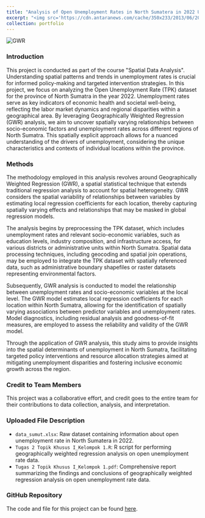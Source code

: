 ```yaml
---
title: "Analysis of Open Unemployment Rates in North Sumatera in 2022 Using Geographically Weighted Regression (GWR)"
excerpt: "<img src='https://cdn.antaranews.com/cache/350x233/2013/06/20130627Bursa-Kerja-270613-af-2.jpg'>"
collection: portfolio
---
```


![GWR](https://cdn.antaranews.com/cache/350x233/2013/06/20130627Bursa-Kerja-270613-af-2.jpg) <br>

### Introduction
This project is conducted as part of the course "Spatial Data Analysis". Understanding spatial patterns and trends in unemployment rates is crucial for informed policy-making and targeted intervention strategies. In this project, we focus on analyzing the Open Unemployment Rate (TPK) dataset for the province of North Sumatra in the year 2022. Unemployment rates serve as key indicators of economic health and societal well-being, reflecting the labor market dynamics and regional disparities within a geographical area. By leveraging Geographically Weighted Regression (GWR) analysis, we aim to uncover spatially varying relationships between socio-economic factors and unemployment rates across different regions of North Sumatra. This spatially explicit approach allows for a nuanced understanding of the drivers of unemployment, considering the unique characteristics and contexts of individual locations within the province.

### Methods
The methodology employed in this analysis revolves around Geographically Weighted Regression (GWR), a spatial statistical technique that extends traditional regression analysis to account for spatial heterogeneity. GWR considers the spatial variability of relationships between variables by estimating local regression coefficients for each location, thereby capturing spatially varying effects and relationships that may be masked in global regression models.

The analysis begins by preprocessing the TPK dataset, which includes unemployment rates and relevant socio-economic variables, such as education levels, industry composition, and infrastructure access, for various districts or administrative units within North Sumatra. Spatial data processing techniques, including geocoding and spatial join operations, may be employed to integrate the TPK dataset with spatially referenced data, such as administrative boundary shapefiles or raster datasets representing environmental factors.

Subsequently, GWR analysis is conducted to model the relationship between unemployment rates and socio-economic variables at the local level. The GWR model estimates local regression coefficients for each location within North Sumatra, allowing for the identification of spatially varying associations between predictor variables and unemployment rates. Model diagnostics, including residual analysis and goodness-of-fit measures, are employed to assess the reliability and validity of the GWR model.

Through the application of GWR analysis, this study aims to provide insights into the spatial determinants of unemployment in North Sumatra, facilitating targeted policy interventions and resource allocation strategies aimed at mitigating unemployment disparities and fostering inclusive economic growth across the region.

### Credit to Team Members
This project was a collaborative effort, and credit goes to the entire team for their contributions to data collection, analysis, and interpretation.

### Uploaded File Description
- `data_sumut.xlsx`: Raw dataset containing information about open unemployment rate in North Sumatera in 2022.
- `Tugas 2 Topik Khusus I_Kelompok 1.R`: R script for performing geographically weighted regression analysis on open unemployment rate data.
- `Tugas 2 Topik Khusus I_Kelompok 1.pdf`: Comprehensive report summarizing the findings and conclusions of geographically weighted regression analysis on open unemployment rate data.

### GitHub Repository
The code and file for this project can be found [here](https://github.com/dikiwahyudi11/GWR-Open-Unemployment-Rate). 
